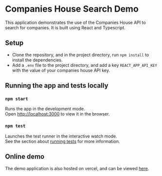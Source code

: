 # Companies House Search Demo

This application demonstrates the use of the Companies House API to search for companies. It is built using React and Typescript.

## Setup

- Clone the repository, and in the project directory, run `npm install` to install the dependencies.
- Add a `.env` file to the project directory, and add a key `REACT_APP_API_KEY` with the value of your companies house API key.

## Running the app and tests locally

### `npm start`

Runs the app in the development mode.\
Open [http://localhost:3000](http://localhost:3000) to view it in the browser.

### `npm test`

Launches the test runner in the interactive watch mode.\
See the section about [running tests](https://facebook.github.io/create-react-app/docs/running-tests) for more information.

## Online demo

The demo application is also hosted on vercel, and can be viewed [here](https://https://company-search.vercel.app/).
